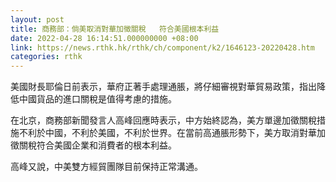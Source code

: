 ```yaml
---
layout: post
title: 商務部：倘美取消對華加徵關稅   符合美國根本利益
date: 2022-04-28 16:14:51.000000000 +08:00
link: https://news.rthk.hk/rthk/ch/component/k2/1646123-20220428.htm
categories: rthk
---
```


美國財長耶倫日前表示，華府正著手處理通脹，將仔細審視對華貿易政策，指出降低中國貨品的進口關稅是值得考慮的措施。

在北京，商務部新聞發言人高峰回應時表示，中方始終認為，美方單邊加徵關稅措施不利於中國，不利於美國，不利於世界。在當前高通脹形勢下，美方取消對華加徵關稅符合美國企業和消費者的根本利益。

高峰又說，中美雙方經貿團隊目前保持正常溝通。
